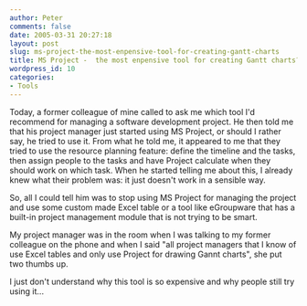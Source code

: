 ```yaml
---
author: Peter
comments: false
date: 2005-03-31 20:27:18
layout: post
slug: ms-project-the-most-enpensive-tool-for-creating-gantt-charts
title: MS Project -  the most enpensive tool for creating Gantt charts?
wordpress_id: 10
categories:
- Tools
---
```


Today, a former colleague of mine called to ask me which tool I'd recommend for managing a software development project. He then told me that his project manager just started using MS Project, or should I rather say, he tried to use it. From what he told me, it appeared to me that they tried to use the resource planning feature: define the timeline and the tasks, then assign people to the tasks and have Project calculate when they should work on which task. When he started telling me about this, I already knew what their problem was: it just doesn't work in a sensible way.

So, all I could tell him was to stop using MS Project for managing the project and use some custom made Excel table or a tool like eGroupware that has a built-in project management module that is not trying to be smart.

My project manager was in the room when I was talking to my former colleague on the phone and when I said "all project managers that I know of use Excel tables and only use Project for drawing Gannt charts", she put two thumbs up.

I just don't understand why this tool is so expensive and why people still try using it...
